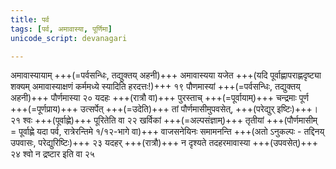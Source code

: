 ```yaml
---
title: पर्व
tags: [पर्व, अमावास्या, पूर्णिमा]
unicode_script: devanagari

---
```


अमावास्यायाम् +++(=पर्वसन्धिः, तद्युक्तय् अहनी)+++  अमावास्यया यजेत +++(यदि पूर्वाह्णापराह्णदृष्ट्या शक्यम् अमावास्याक्षणं कर्ममध्ये स्यादिति हरदत्तः!)+++‌ १९ पौणमास्यां +++(=पर्वसन्धिः, तद्युक्तय् अहनी)+++ पौर्णमास्या २० यदहः +++(रात्रौ वा)+++ पुरस्ताच् +++(=पूर्वायाम्)+++ चन्द्रमाः पूर्ण +++(=पूर्णप्राय)+++ उत्सर्पेत् +++(=उदेति)+++ तां पौर्णमासीमुपवसेत्, +++(परेद्युर् इष्टिः)+++। २१ श्वः +++(पूर्वाह्णे)+++ पूरितेति वा २२ खर्विकां +++(=अल्पसंज्ञाम्)+++ तृतीयां +++(पौर्णमासीम् = पूर्वाह्णे यदा पर्व, रात्रेरन्तिमे १/१२-भागे वा)+++ वाजसनेयिनः समामनन्ति +++(अतो ऽनुकल्पः - तद्दिनय् उपवासः, परेद्युरिष्टिः)+++ २३ यदहर्  +++(रात्रौ)+++ न दृश्यते तदहरमावास्या +++(उपवसेत्)+++ २४ श्वो न द्रष्टार इति वा २५ 